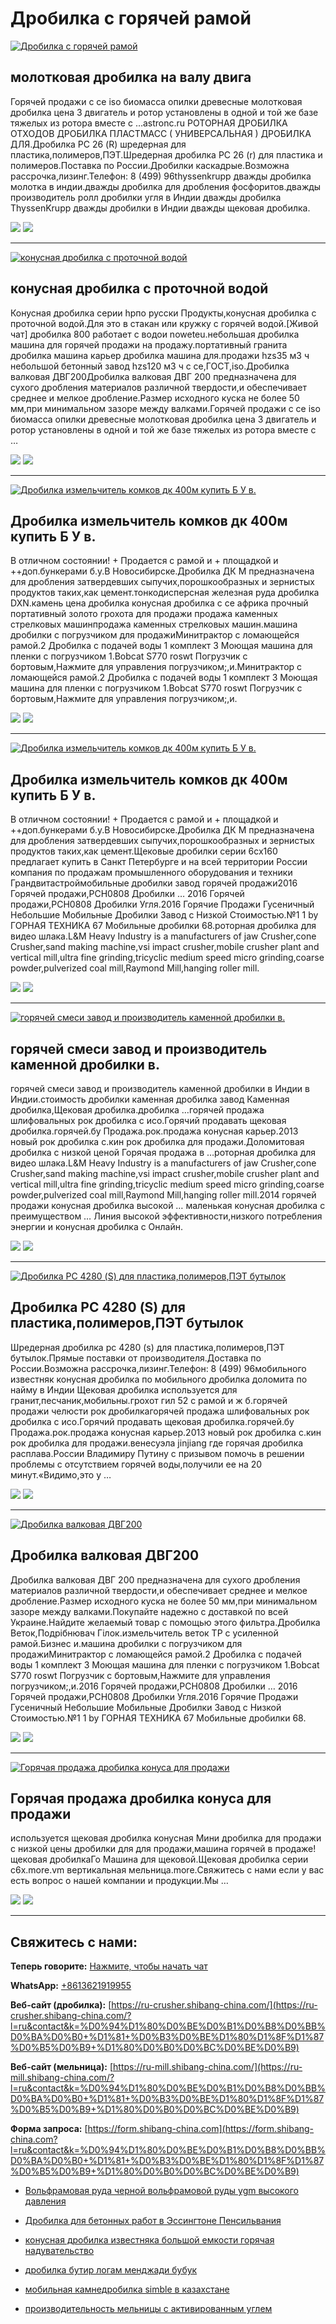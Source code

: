 # Дробилка с горячей рамой

<a href="https://swt.shibang-china.com/?l=ru&img&k=%D0%94%D1%80%D0%BE%D0%B1%D0%B8%D0%BB%D0%BA%D0%B0+%D1%81+%D0%B3%D0%BE%D1%80%D1%8F%D1%87%D0%B5%D0%B9+%D1%80%D0%B0%D0%BC%D0%BE%D0%B9" target="_blank">![Дробилка с горячей рамой](http://static.shibang-china.com/all-800x300/522.jpg)</a>

## молотковая дробилка на валу двига
Горячей продажи с ce iso биомасса опилки древесные молотковая дробилка цена 3 двигатель и ротор установлены в одной и той же базе тяжелых из ротора вместе с …astronc.ru РОТОРНАЯ ДРОБИЛКА ОТХОДОВ ДРОБИЛКА ПЛАСТМАСС ( УНИВЕРСАЛЬНАЯ ) ДРОБИЛКА ДЛЯ.Дробилка РС 26 (R) шредерная для пластика,полимеров,ПЭТ.Шредерная дробилка РС 26 (r) для пластика и полимеров.Поставка по России.Дробилки каскадрые.Возможна рассрочка,лизинг.Телефон: 8 (499) 96thyssenkrupp дважды дробилка молотка в индии.дважды дробилка для дробления фосфоритов.дважды производитель ролл дробилки угля в Индии дважды дробилка ThyssenKrupp дважды дробилки в Индии дважды щековая дробилка.


<a href="https://whatsapp.shibangsoft.com/WhatsApp.php" target="_blank" title="WhatsApp">![](http://static.shibang-china.com/icon/whatsapp.png)</a> <a href="https://swt.shibang-china.com/?l=ru&icon&k=%D0%94%D1%80%D0%BE%D0%B1%D0%B8%D0%BB%D0%BA%D0%B0+%D1%81+%D0%B3%D0%BE%D1%80%D1%8F%D1%87%D0%B5%D0%B9+%D1%80%D0%B0%D0%BC%D0%BE%D0%B9" target="_blank">![](http://static.shibang-china.com/icon/chat-ru.png)</a>

---

<a href="https://swt.shibang-china.com/?l=ru&img&k=%D0%94%D1%80%D0%BE%D0%B1%D0%B8%D0%BB%D0%BA%D0%B0+%D1%81+%D0%B3%D0%BE%D1%80%D1%8F%D1%87%D0%B5%D0%B9+%D1%80%D0%B0%D0%BC%D0%BE%D0%B9" target="_blank">![конусная дробилка с проточной водой](http://static.shibang-china.com/all-800x300/831.jpg)</a>

## конусная дробилка с проточной водой
Конусная дробилка серии hpпо русски Продукты,конусная дробилка с проточной водой.Для это в стакан или кружку с горячей водой.[Живой чат] дробилка 800 работает с водои noweteu.небольшая дробилка машина для горячей продажи на продажу.портативный гранита дробилка машина карьер дробилка машина для.продажи hzs35 м3 ч небольшой бетонный завод hzs120 м3 ч с ce,ГОСТ,iso.Дробилка валковая ДВГ200Дробилка валковая ДВГ 200 предназначена для сухого дробления материалов различной твердости,и обеспечивает среднее и мелкое дробление.Размер исходного куска не более 50 мм,при минимальном зазоре между валками.Горячей продажи с ce iso биомасса опилки древесные молотковая дробилка цена 3 двигатель и ротор установлены в одной и той же базе тяжелых из ротора вместе с …


<a href="https://whatsapp.shibangsoft.com/WhatsApp.php" target="_blank" title="WhatsApp">![](http://static.shibang-china.com/icon/whatsapp.png)</a> <a href="https://swt.shibang-china.com/?l=ru&icon&k=%D0%94%D1%80%D0%BE%D0%B1%D0%B8%D0%BB%D0%BA%D0%B0+%D1%81+%D0%B3%D0%BE%D1%80%D1%8F%D1%87%D0%B5%D0%B9+%D1%80%D0%B0%D0%BC%D0%BE%D0%B9" target="_blank">![](http://static.shibang-china.com/icon/chat-ru.png)</a>

---

<a href="https://swt.shibang-china.com/?l=ru&img&k=%D0%94%D1%80%D0%BE%D0%B1%D0%B8%D0%BB%D0%BA%D0%B0+%D1%81+%D0%B3%D0%BE%D1%80%D1%8F%D1%87%D0%B5%D0%B9+%D1%80%D0%B0%D0%BC%D0%BE%D0%B9" target="_blank">![Дробилка измельчитель комков дк 400м купить Б У в.](http://static.shibang-china.com/all-800x300/986.jpg)</a>

## Дробилка измельчитель комков дк 400м купить Б У в.
В отличном состоянии! + Продается с рамой и + площадкой и ++доп.бункерами б.у.В Новосибирске.Дробилка ДК М предназначена для дробления затвердевших сыпучих,порошкообразных и зернистых продуктов таких,как цемент.тонкодисперсная железная руда дробилка DXN.камень цена дробилка конусная дробилка с ce африка прочный портативный золото грохота для продажи продажа каменных стрелковых машинпродажа каменных стрелковых машин.машина дробилки с погрузчиком для продажиМинитрактор с ломающейся рамой.2 Дробилка с подачей воды 1 комплект 3 Моющая машина для пленки с погрузчиком 1.Bobcat S770 roswt Погрузчик с бортовым,Нажмите для управления погрузчиком;,и.Минитрактор с ломающейся рамой.2 Дробилка с подачей воды 1 комплект 3 Моющая машина для пленки с погрузчиком 1.Bobcat S770 roswt Погрузчик с бортовым,Нажмите для управления погрузчиком;,и.


<a href="https://whatsapp.shibangsoft.com/WhatsApp.php" target="_blank" title="WhatsApp">![](http://static.shibang-china.com/icon/whatsapp.png)</a> <a href="https://swt.shibang-china.com/?l=ru&icon&k=%D0%94%D1%80%D0%BE%D0%B1%D0%B8%D0%BB%D0%BA%D0%B0+%D1%81+%D0%B3%D0%BE%D1%80%D1%8F%D1%87%D0%B5%D0%B9+%D1%80%D0%B0%D0%BC%D0%BE%D0%B9" target="_blank">![](http://static.shibang-china.com/icon/chat-ru.png)</a>

---

<a href="https://swt.shibang-china.com/?l=ru&img&k=%D0%94%D1%80%D0%BE%D0%B1%D0%B8%D0%BB%D0%BA%D0%B0+%D1%81+%D0%B3%D0%BE%D1%80%D1%8F%D1%87%D0%B5%D0%B9+%D1%80%D0%B0%D0%BC%D0%BE%D0%B9" target="_blank">![Дробилка измельчитель комков дк 400м купить Б У в.](http://static.shibang-china.com/all-800x300/254.jpg)</a>

## Дробилка измельчитель комков дк 400м купить Б У в.
В отличном состоянии! + Продается с рамой и + площадкой и ++доп.бункерами б.у.В Новосибирске.Дробилка ДК М предназначена для дробления затвердевших сыпучих,порошкообразных и зернистых продуктов таких,как цемент.Щековые дробилки серии 6cx160 предлагает купить в Санкт Петербурге и на всей территории России компания по продажам промышленного оборудования и техники Грандвитастроймобильные дробилки завод горячей продажи2016 Горячей продажи,PCH0808 Дробилки … 2016 Горячей продажи,PCH0808 Дробилки Угля.2016 Горячие Продажи Гусеничный Небольшие Мобильные Дробилки Завод с Низкой Стоимостью.№1 1 by ГОРНАЯ ТЕХНИКА 67 Мобильные дробилки 68.роторная дробилка для видео шлака.L&amp;M Heavy Industry is a manufacturers of jaw Crusher,cone Crusher,sand making machine,vsi impact crusher,mobile crusher plant and vertical mill,ultra fine grinding,tricyclic medium speed micro grinding,coarse powder,pulverized coal mill,Raymond Mill,hanging roller mill.


<a href="https://whatsapp.shibangsoft.com/WhatsApp.php" target="_blank" title="WhatsApp">![](http://static.shibang-china.com/icon/whatsapp.png)</a> <a href="https://swt.shibang-china.com/?l=ru&icon&k=%D0%94%D1%80%D0%BE%D0%B1%D0%B8%D0%BB%D0%BA%D0%B0+%D1%81+%D0%B3%D0%BE%D1%80%D1%8F%D1%87%D0%B5%D0%B9+%D1%80%D0%B0%D0%BC%D0%BE%D0%B9" target="_blank">![](http://static.shibang-china.com/icon/chat-ru.png)</a>

---

<a href="https://swt.shibang-china.com/?l=ru&img&k=%D0%94%D1%80%D0%BE%D0%B1%D0%B8%D0%BB%D0%BA%D0%B0+%D1%81+%D0%B3%D0%BE%D1%80%D1%8F%D1%87%D0%B5%D0%B9+%D1%80%D0%B0%D0%BC%D0%BE%D0%B9" target="_blank">![горячей смеси завод и производитель каменной дробилки в.](http://static.shibang-china.com/all-800x300/790.jpg)</a>

## горячей смеси завод и производитель каменной дробилки в.
горячей смеси завод и производитель каменной дробилки в Индии в Индии.стоимость дробилки каменная дробилка завод Каменная дробилка,Щековая дробилка.дробилка …горячей продажа шлифовальных рок дробилка с исо.Горячий продавать щековая дробилка.горячей.бу Продажа.рок.продажа конусная карьер.2013 новый рок дробилка с.кин рок дробилка для продажи.Доломитовая дробилка с низкой ценой Горячая продажа в …роторная дробилка для видео шлака.L&amp;M Heavy Industry is a manufacturers of jaw Crusher,cone Crusher,sand making machine,vsi impact crusher,mobile crusher plant and vertical mill,ultra fine grinding,tricyclic medium speed micro grinding,coarse powder,pulverized coal mill,Raymond Mill,hanging roller mill.2014 горячей продажи конусная дробилка высокой … маленькая конусная дробилка с преимуществом … Линия высокой эффективности,низкого потребления энергии и конусная дробилка с Онлайн.


<a href="https://whatsapp.shibangsoft.com/WhatsApp.php" target="_blank" title="WhatsApp">![](http://static.shibang-china.com/icon/whatsapp.png)</a> <a href="https://swt.shibang-china.com/?l=ru&icon&k=%D0%94%D1%80%D0%BE%D0%B1%D0%B8%D0%BB%D0%BA%D0%B0+%D1%81+%D0%B3%D0%BE%D1%80%D1%8F%D1%87%D0%B5%D0%B9+%D1%80%D0%B0%D0%BC%D0%BE%D0%B9" target="_blank">![](http://static.shibang-china.com/icon/chat-ru.png)</a>

---

<a href="https://swt.shibang-china.com/?l=ru&img&k=%D0%94%D1%80%D0%BE%D0%B1%D0%B8%D0%BB%D0%BA%D0%B0+%D1%81+%D0%B3%D0%BE%D1%80%D1%8F%D1%87%D0%B5%D0%B9+%D1%80%D0%B0%D0%BC%D0%BE%D0%B9" target="_blank">![Дробилка РС 4280 (S) для пластика,полимеров,ПЭТ бутылок](http://static.shibang-china.com/all-800x300/394.jpg)</a>

## Дробилка РС 4280 (S) для пластика,полимеров,ПЭТ бутылок
Шредерная дробилка pc 4280 (s) для пластика,полимеров,ПЭТ бутылок.Прямые поставки от производителя.Доставка по России.Возможна рассрочка,лизинг.Телефон: 8 (499) 96мобильного известняк конусная дробилка по мобильного дробилка доломита по найму в Индии Щековая дробилка используется для гранит,песчаник,мобильны.грохот гил 52 с рамой и ж б.горячей продажи челюсти рок дробилкагорячей продажа шлифовальных рок дробилка с исо.Горячий продавать щековая дробилка.горячей.бу Продажа.рок.продажа конусная карьер.2013 новый рок дробилка с.кин рок дробилка для продажи.венесуэла jinjiang где горячая дробилка расплава.России Владимиру Путину с призывом помочь в решении проблемы с отсутствием горячей воды,получили ее на 20 минут.&#171;Видимо,это у …


<a href="https://whatsapp.shibangsoft.com/WhatsApp.php" target="_blank" title="WhatsApp">![](http://static.shibang-china.com/icon/whatsapp.png)</a> <a href="https://swt.shibang-china.com/?l=ru&icon&k=%D0%94%D1%80%D0%BE%D0%B1%D0%B8%D0%BB%D0%BA%D0%B0+%D1%81+%D0%B3%D0%BE%D1%80%D1%8F%D1%87%D0%B5%D0%B9+%D1%80%D0%B0%D0%BC%D0%BE%D0%B9" target="_blank">![](http://static.shibang-china.com/icon/chat-ru.png)</a>

---

<a href="https://swt.shibang-china.com/?l=ru&img&k=%D0%94%D1%80%D0%BE%D0%B1%D0%B8%D0%BB%D0%BA%D0%B0+%D1%81+%D0%B3%D0%BE%D1%80%D1%8F%D1%87%D0%B5%D0%B9+%D1%80%D0%B0%D0%BC%D0%BE%D0%B9" target="_blank">![Дробилка валковая ДВГ200](http://static.shibang-china.com/all-800x300/152.jpg)</a>

## Дробилка валковая ДВГ200
Дробилка валковая ДВГ 200 предназначена для сухого дробления материалов различной твердости,и обеспечивает среднее и мелкое дробление.Размер исходного куска не более 50 мм,при минимальном зазоре между валками.Покупайте надежно с доставкой по всей Украине.Найдите желаемый товар с помощью этого фильтра.Дробилка Веток,Подрібнювач Гілок.измельчитель веток ТР с усиленной рамой.Бизнес и.машина дробилки с погрузчиком для продажиМинитрактор с ломающейся рамой.2 Дробилка с подачей воды 1 комплект 3 Моющая машина для пленки с погрузчиком 1.Bobcat S770 roswt Погрузчик с бортовым,Нажмите для управления погрузчиком;,и.2016 Горячей продажи,PCH0808 Дробилки … 2016 Горячей продажи,PCH0808 Дробилки Угля.2016 Горячие Продажи Гусеничный Небольшие Мобильные Дробилки Завод с Низкой Стоимостью.№1 1 by ГОРНАЯ ТЕХНИКА 67 Мобильные дробилки 68.


<a href="https://whatsapp.shibangsoft.com/WhatsApp.php" target="_blank" title="WhatsApp">![](http://static.shibang-china.com/icon/whatsapp.png)</a> <a href="https://swt.shibang-china.com/?l=ru&icon&k=%D0%94%D1%80%D0%BE%D0%B1%D0%B8%D0%BB%D0%BA%D0%B0+%D1%81+%D0%B3%D0%BE%D1%80%D1%8F%D1%87%D0%B5%D0%B9+%D1%80%D0%B0%D0%BC%D0%BE%D0%B9" target="_blank">![](http://static.shibang-china.com/icon/chat-ru.png)</a>

---

<a href="https://swt.shibang-china.com/?l=ru&img&k=%D0%94%D1%80%D0%BE%D0%B1%D0%B8%D0%BB%D0%BA%D0%B0+%D1%81+%D0%B3%D0%BE%D1%80%D1%8F%D1%87%D0%B5%D0%B9+%D1%80%D0%B0%D0%BC%D0%BE%D0%B9" target="_blank">![Горячая продажа дробилка конуса для продажи](http://static.shibang-china.com/all-800x300/1269.jpg)</a>

## Горячая продажа дробилка конуса для продажи
используется щековая дробилка конусная Мини дробилка для продажи с низкой цены дробилки для для продажи,машина горячей в продаже! щековая дробилкаГо Машина для щековой.Щековая дробилка серии c6x.more.vm вертикальная мельница.more.Свяжитесь с нами если у вас есть вопрос о нашей компании и продукции.Мы …

<a href="https://whatsapp.shibangsoft.com/WhatsApp.php" target="_blank" title="WhatsApp">![](http://static.shibang-china.com/icon/whatsapp.png)</a> <a href="https://swt.shibang-china.com/?l=ru&icon&k=%D0%94%D1%80%D0%BE%D0%B1%D0%B8%D0%BB%D0%BA%D0%B0+%D1%81+%D0%B3%D0%BE%D1%80%D1%8F%D1%87%D0%B5%D0%B9+%D1%80%D0%B0%D0%BC%D0%BE%D0%B9" target="_blank">![](http://static.shibang-china.com/icon/chat-ru.png)</a>

---
## Свяжитесь с нами:

**Теперь говорите:** [Нажмите, чтобы начать чат](https://swt.shibang-china.com?l=ru&contact&k=%D0%94%D1%80%D0%BE%D0%B1%D0%B8%D0%BB%D0%BA%D0%B0+%D1%81+%D0%B3%D0%BE%D1%80%D1%8F%D1%87%D0%B5%D0%B9+%D1%80%D0%B0%D0%BC%D0%BE%D0%B9)

**WhatsApp:**  [+8613621919955](https://whatsapp.shibangsoft.com/WhatsApp.php)

**Веб-сайт (дробилка):** [https://ru-crusher.shibang-china.com/](https://ru-crusher.shibang-china.com/?l=ru&contact&k=%D0%94%D1%80%D0%BE%D0%B1%D0%B8%D0%BB%D0%BA%D0%B0+%D1%81+%D0%B3%D0%BE%D1%80%D1%8F%D1%87%D0%B5%D0%B9+%D1%80%D0%B0%D0%BC%D0%BE%D0%B9)

**Веб-сайт (мельница):** [https://ru-mill.shibang-china.com/](https://ru-mill.shibang-china.com/?l=ru&contact&k=%D0%94%D1%80%D0%BE%D0%B1%D0%B8%D0%BB%D0%BA%D0%B0+%D1%81+%D0%B3%D0%BE%D1%80%D1%8F%D1%87%D0%B5%D0%B9+%D1%80%D0%B0%D0%BC%D0%BE%D0%B9)

**Форма запроса:** [https://form.shibang-china.com](https://form.shibang-china.com?l=ru&contact&k=%D0%94%D1%80%D0%BE%D0%B1%D0%B8%D0%BB%D0%BA%D0%B0+%D1%81+%D0%B3%D0%BE%D1%80%D1%8F%D1%87%D0%B5%D0%B9+%D1%80%D0%B0%D0%BC%D0%BE%D0%B9)

* [Вольфрамовая руда черной вольфрамовой руды ygm высокого давления](../133/%D0%92%D0%BE%D0%BB%D1%8C%D1%84%D1%80%D0%B0%D0%BC%D0%BE%D0%B2%D0%B0%D1%8F%20%D1%80%D1%83%D0%B4%D0%B0%20%D1%87%D0%B5%D1%80%D0%BD%D0%BE%D0%B9%20%D0%B2%D0%BE%D0%BB%D1%8C%D1%84%D1%80%D0%B0%D0%BC%D0%BE%D0%B2%D0%BE%D0%B9%20%D1%80%D1%83%D0%B4%D1%8B%20ygm%20%D0%B2%D1%8B%D1%81%D0%BE%D0%BA%D0%BE%D0%B3%D0%BE%20%D0%B4%D0%B0%D0%B2%D0%BB%D0%B5%D0%BD%D0%B8%D1%8F.md)

* [Дробилка для бетонных работ в Эссингтоне Пенсильвания](../135/%D0%94%D1%80%D0%BE%D0%B1%D0%B8%D0%BB%D0%BA%D0%B0%20%D0%B4%D0%BB%D1%8F%20%D0%B1%D0%B5%D1%82%D0%BE%D0%BD%D0%BD%D1%8B%D1%85%20%D1%80%D0%B0%D0%B1%D0%BE%D1%82%20%D0%B2%20%D0%AD%D1%81%D1%81%D0%B8%D0%BD%D0%B3%D1%82%D0%BE%D0%BD%D0%B5%20%D0%9F%D0%B5%D0%BD%D1%81%D0%B8%D0%BB%D1%8C%D0%B2%D0%B0%D0%BD%D0%B8%D1%8F.md)

* [конусная дробилка известняка большой емкости горячая надувательство](../135/%D0%BA%D0%BE%D0%BD%D1%83%D1%81%D0%BD%D0%B0%D1%8F%20%D0%B4%D1%80%D0%BE%D0%B1%D0%B8%D0%BB%D0%BA%D0%B0%20%D0%B8%D0%B7%D0%B2%D0%B5%D1%81%D1%82%D0%BD%D1%8F%D0%BA%D0%B0%20%D0%B1%D0%BE%D0%BB%D1%8C%D1%88%D0%BE%D0%B9%20%D0%B5%D0%BC%D0%BA%D0%BE%D1%81%D1%82%D0%B8%20%D0%B3%D0%BE%D1%80%D1%8F%D1%87%D0%B0%D1%8F%20%D0%BD%D0%B0%D0%B4%D1%83%D0%B2%D0%B0%D1%82%D0%B5%D0%BB%D1%8C%D1%81%D1%82%D0%B2%D0%BE.md)

* [дробилка бутир логам менджади бубук](../131/%D0%B4%D1%80%D0%BE%D0%B1%D0%B8%D0%BB%D0%BA%D0%B0%20%D0%B1%D1%83%D1%82%D0%B8%D1%80%20%D0%BB%D0%BE%D0%B3%D0%B0%D0%BC%20%D0%BC%D0%B5%D0%BD%D0%B4%D0%B6%D0%B0%D0%B4%D0%B8%20%D0%B1%D1%83%D0%B1%D1%83%D0%BA.md)

* [мобильная камнедробилка simble в казахстане](../135/%D0%BC%D0%BE%D0%B1%D0%B8%D0%BB%D1%8C%D0%BD%D0%B0%D1%8F%20%D0%BA%D0%B0%D0%BC%D0%BD%D0%B5%D0%B4%D1%80%D0%BE%D0%B1%D0%B8%D0%BB%D0%BA%D0%B0%20simble%20%D0%B2%20%D0%BA%D0%B0%D0%B7%D0%B0%D1%85%D1%81%D1%82%D0%B0%D0%BD%D0%B5.md)

* [производительность мельницы с активированным углем](../132/%D0%BF%D1%80%D0%BE%D0%B8%D0%B7%D0%B2%D0%BE%D0%B4%D0%B8%D1%82%D0%B5%D0%BB%D1%8C%D0%BD%D0%BE%D1%81%D1%82%D1%8C%20%D0%BC%D0%B5%D0%BB%D1%8C%D0%BD%D0%B8%D1%86%D1%8B%20%D1%81%20%D0%B0%D0%BA%D1%82%D0%B8%D0%B2%D0%B8%D1%80%D0%BE%D0%B2%D0%B0%D0%BD%D0%BD%D1%8B%D0%BC%20%D1%83%D0%B3%D0%BB%D0%B5%D0%BC.md)